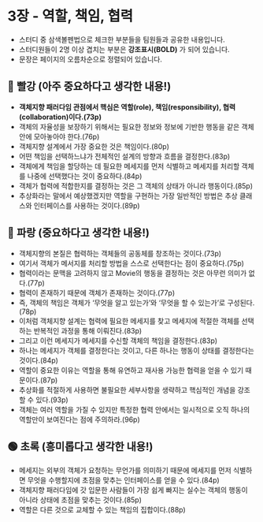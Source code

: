 # 3장 - 역할, 책임, 협력

- 스터디 중 삼색볼펜법으로 체크한 부분들을 팀원들과 공유한 내용입니다.
- 스터디원들이 2명 이상 겹치는 부분은 **강조표시(BOLD)** 가 되어 있습니다.
- 문장은 페이지의 오름차순으로 정렬되어 있습니다.

## 🔴 빨강 (아주 중요하다고 생각한 내용!)
- **객체지향 패러다임 관점에서 핵심은 역할(role), 책임(responsibility), 협력(collaboration)이다.(73p)**
- 객체의 자율성을 보장하기 위해서는 필요한 정보와 정보에 기반한 행동을 같은 객체 안에 모아놓아야 한다.(76p)
- 객체지향 설계에서 가장 중요한 것은 책임이다.(80p)
- 어떤 책임을 선택하느냐가 전체적인 설계의 방향과 흐름을 결정한다.(83p)
- 객체에게 책임을 할당하는 데 필요한 메세지를 먼저 식별하고 메세지를 처리할 객체를 나중에 선택했다는 것이 중요하다.(84p)
- 객체가 협력에 적합한지를 결정하는 것은 그 객체의 상태가 아니라 행동이다.(85p)
- 추상화라는 말에서 예상했겠지만 역할을 구현하는 가장 일반적인 방법은 추상 클래스와 인터페이스를 사용하는 것이다.(89p)

## 🔵 파랑 (중요하다고 생각한 내용!)
- 객체지향의 본질은 협력하는 객체들의 공동체를 창조하는 것이다.(73p)
- 여기서 객체가 메서지를 처리할 방법을 스스로 선택한다는 점이 중요하다.(75p)
- 협력이라는 문맥을 고려하지 않고 Movie의 행동을 결정하는 것은 아무런 의미가 없다.(77p)
- 협력이 존재하기 때문에 객체가 존재하는 것이다.(77p)
- 즉, 객체의 책임은 객체가 ‘무엇을 알고 있는가’와 ‘무엇을 할 수 있는가’로 구성된다. (78p)
- 이처럼 객체지향 설계는 협력에 필요한 메세지를 찾고 메세지에 적절한 객체를 선택하는 반복적인 과정을 통해 이뤄진다.(83p)
- 그리고 이런 메세지가 메세지를 수신할 객체의 책임을 결정한다.(83p)
- 하나는 메세지가 객체를 결정한다는 것이고, 다른 하나는 행동이 상태를 결정한다는 것이다.(84p)
- 역할이 중요한 이유는 역할을 통해 유연하고 재사용 가능한 협력을 얻을 수 있기 때문이다.(87p)
- 추상화를 적절하게 사용하면 불필요한 세부사항을 생략하고 핵심적인 개념을 강조할 수 있다.(93p)
- 객체는 여러 역할을 가질 수 있지만 특정한 협력 안에서는 일시적으로 오직 하나의 역할만이 보여진다는 점에 주의하라.(96p)

## 🟢 초록 (흥미롭다고 생각한 내용!) 
- 메세지는 외부의 객체가 요청하는 무언가를 의미하기 때문에 메세지를 먼저 식별하면 무엇을 수행할지에 초점을 맞추는 인터페이스를 얻을 수 있다.(84p)
- 객체지향 패러다임에 갓 입문한 사람들이 가장 쉽게 빠지는 실수는 객체의 행동이 아니라 상태에 초점을 맞추는 것이다.(85p)
- 역할은 다른 것으로 교체할 수 있는 책임의 집합이다.(88p)
